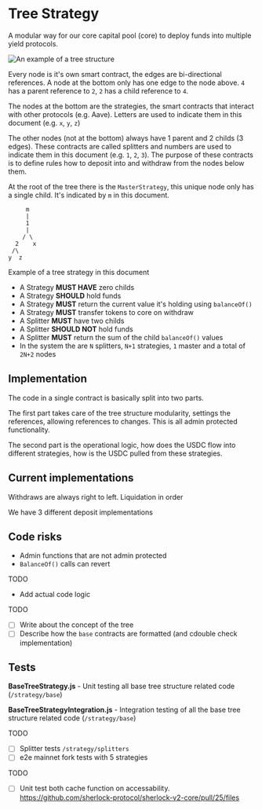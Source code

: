 # Tree Strategy

A modular way for our core capital pool (core) to deploy funds into multiple yield protocols.

![An example of a tree structure](https://cdn.programiz.com/sites/tutorial2program/files/nodes-edges_0.png)

Every node is it's own smart contract, the edges are bi-directional references. A node at the bottom only has one edge to the node above. `4` has a parent reference to `2`, `2` has a child reference to `4`.

The nodes at the bottom are the strategies, the smart contracts that interact with other protocols (e.g. Aave). Letters are used to indicate them in this document (e.g. `x`, `y`, `z`)

The other nodes (not at the bottom) always have 1 parent and 2 childs (3 edges). These contracts are called splitters and numbers are used to indicate them in this document (e.g. `1`, `2`, `3`). The purpose of these contracts is to define rules how to deposit into and withdraw from the nodes below them.

At the root of the tree there is the `MasterStrategy`, this unique node only has a single child. It's indicated by `m` in this document.

```
     m
     |
     1
     |
    / \
  2    x
 /\
y  z
```

Example of a tree strategy in this document

- A Strategy **MUST HAVE** zero childs
- A Strategy **SHOULD** hold funds
- A Strategy **MUST** return the current value it's holding using `balanceOf()`
- A Strategy **MUST** transfer tokens to core on withdraw
- A Splitter **MUST** have two childs
- A Splitter **SHOULD NOT** hold funds
- A Splitter **MUST** return the sum of the child `balanceOf()` values
- In the system the are `N` splitters, `N+1` strategies, `1` master and a total of `2N+2` nodes

## Implementation

The code in a single contract is basically split into two parts.

The first part takes care of the tree structure modularity, settings the references, allowing references to changes. This is all admin protected functionality.

The second part is the operational logic, how does the USDC flow into different strategies, how is the USDC pulled from these strategies.

## Current implementations

Withdraws are always right to left. Liquidation in order

We have 3 different deposit implementations

## Code risks

- Admin functions that are not admin protected
- `BalanceOf()` calls can revert

TODO

- Add actual code logic

TODO

- [ ] Write about the concept of the tree
- [ ] Describe how the `base` contracts are formatted (and cdouble check implementation)

## Tests

**BaseTreeStrategy.js** - Unit testing all base tree structure related code (`/strategy/base`)

**BaseTreeStrategyIntegration.js** - Integration testing of all the base tree structure related code (`/strategy/base`)

TODO

- [ ] Splitter tests `/strategy/splitters`
- [ ] e2e mainnet fork tests with 5 strategies

TODO

- [ ] Unit test both cache function on accessability. https://github.com/sherlock-protocol/sherlock-v2-core/pull/25/files

